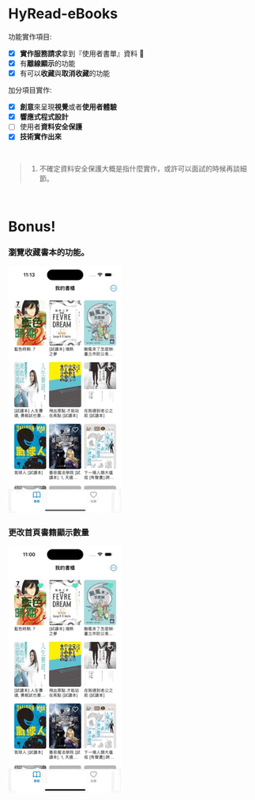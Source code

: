 # HyRead-eBooks

功能實作項目:

- [x] **實作服務請求**拿到『使用者書單』資料 📕
- [x] 有**離線顯示**的功能 
- [x] 有可以**收藏**與**取消收藏**的功能

加分項目實作:
- [x] **創意**來呈現**視覺**或者**使用者體驗**
- [x] **響應式程式設計**
- [ ] 使用者**資料安全保護**
- [x] **技術實作出來**

<br>

> 1. 不確定資料安全保護大概是指什麼實作，或許可以面試的時候再談細節。

<br>

# Bonus!

### 瀏覽收藏書本的功能。
![alt text](https://github.com/Drbingbing/HyRead-eBooks/blob/4bc68d4583bd713f06522a360d90b71d0730f264/HyReadBooks/previews/saved_books.GIF)

### 更改首頁書籍顯示數量
![alt text](https://github.com/Drbingbing/HyRead-eBooks/blob/4bc68d4583bd713f06522a360d90b71d0730f264/HyReadBooks/previews/template.GIF)
